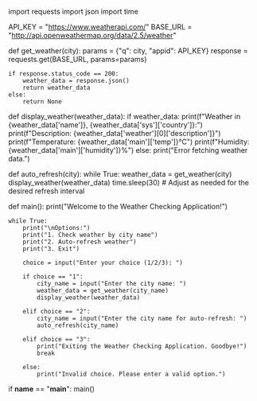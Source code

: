 import requests
import json
import time

API_KEY = "https://www.weatherapi.com/"
BASE_URL = "http://api.openweathermap.org/data/2.5/weather"

def get_weather(city):
    params = {"q": city, "appid": API_KEY}
    response = requests.get(BASE_URL, params=params)

    if response.status_code == 200:
        weather_data = response.json()
        return weather_data
    else:
        return None

def display_weather(weather_data):
    if weather_data:
        print(f"Weather in {weather_data['name']}, {weather_data['sys']['country']}:")
        print(f"Description: {weather_data['weather'][0]['description']}")
        print(f"Temperature: {weather_data['main']['temp']}°C")
        print(f"Humidity: {weather_data['main']['humidity']}%")
    else:
        print("Error fetching weather data.")

def auto_refresh(city):
    while True:
        weather_data = get_weather(city)
        display_weather(weather_data)
        time.sleep(30)  # Adjust as needed for the desired refresh interval

def main():
    print("Welcome to the Weather Checking Application!")

    while True:
        print("\nOptions:")
        print("1. Check weather by city name")
        print("2. Auto-refresh weather")
        print("3. Exit")

        choice = input("Enter your choice (1/2/3): ")

        if choice == "1":
            city_name = input("Enter the city name: ")
            weather_data = get_weather(city_name)
            display_weather(weather_data)

        elif choice == "2":
            city_name = input("Enter the city name for auto-refresh: ")
            auto_refresh(city_name)

        elif choice == "3":
            print("Exiting the Weather Checking Application. Goodbye!")
            break

        else:
            print("Invalid choice. Please enter a valid option.")

if __name__ == "__main__":
    main()
